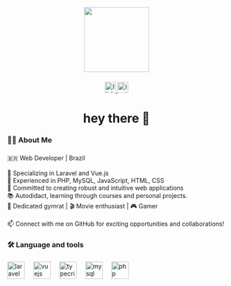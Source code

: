<div align="center">
  <img height="150" src="https://user-images.githubusercontent.com/74038190/216655818-2e7b9a31-49bf-4744-85a8-db8a2577c45c.gif"  />
</div>

###

<div align="center">
  <a href="https://www.linkedin.com/in/mateus-felini-737a35209/" target="_blank">
    <img src="https://img.shields.io/static/v1?message=LinkedIn&logo=linkedin&label=&color=0077B5&logoColor=white&labelColor=&style=for-the-badge" height="25" alt="linkedin logo"  />
  </a>
  <a href="https://www.instagram.com/matfelini/" target="_blank">
    <img src="https://img.shields.io/static/v1?message=Instagram&logo=instagram&label=&color=E4405F&logoColor=white&labelColor=&style=for-the-badge" height="25" alt="instagram logo"  />
  </a>
</div>

###

<h1 align="center">hey there 👋</h1>

###

<h3 align="left">👩‍💻  About Me</h3>

###

<p align="left">🇧🇷 Web Developer | Brazil<br><br>🚀 Specializing in Laravel and Vue.js<br>💼 Experienced in PHP, MySQL, JavaScript, HTML, CSS<br>🎯 Committed to creating robust and intuitive web applications<br>📚 Autodidact, learning through courses and personal projects.<br>💪 Dedicated gymrat | 🎬 Movie enthusiast | 🎮 Gamer<br><br>📫 Connect with me on GitHub for exciting opportunities and collaborations!</p>

###

<h3 align="left">🛠 Language and tools</h3>

###

<div align="left">
  <img src="https://cdn.jsdelivr.net/gh/devicons/devicon@latest/icons/laravel/laravel-original.svg" height="40" alt="laravel logo"  />
  <img width="12" />
  <img src="https://cdn.jsdelivr.net/gh/devicons/devicon/icons/vuejs/vuejs-original.svg" height="40" alt="vuejs logo"  />
  <img width="12" />
  <img src="https://cdn.jsdelivr.net/gh/devicons/devicon@latest/icons/typescript/typescript-original.svg" height="40" alt="typecript logo" />
  <img width="12" />
  <img src="https://cdn.jsdelivr.net/gh/devicons/devicon/icons/mysql/mysql-original.svg" height="40" alt="mysql logo"  />
  <img width="12" />
  <img src="https://cdn.jsdelivr.net/gh/devicons/devicon/icons/php/php-original.svg" height="40" alt="php logo"  />
</div>

###
